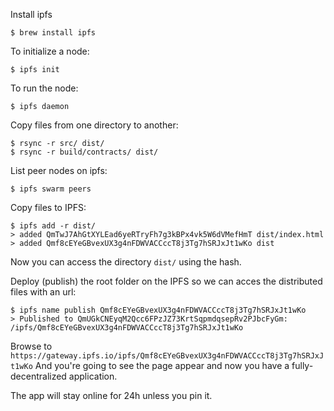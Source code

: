 Install ipfs

```
$ brew install ipfs
```

To initialize a node:

```
$ ipfs init
```

To run the node:

```
$ ipfs daemon
```

Copy files from one directory to another:

```
$ rsync -r src/ dist/
$ rsync -r build/contracts/ dist/
```

List peer nodes on ipfs:
```
$ ipfs swarm peers
```

Copy files to IPFS:
```
$ ipfs add -r dist/
> added QmTwJ7AhGtXYLEad6yeRTryFh7g3kBPx4vk5W6dVMefHmT dist/index.html
> added Qmf8cEYeGBvexUX3g4nFDWVACCccT8j3Tg7hSRJxJt1wKo dist
```

Now you can access the directory `dist/` using the hash.

Deploy (publish) the root folder on the IPFS so we can acces the distributed files with an url:
```
$ ipfs name publish Qmf8cEYeGBvexUX3g4nFDWVACCccT8j3Tg7hSRJxJt1wKo
> Published to QmUGkCNEyqM2Qcc6FPzJZ73KrtSqpmdqsepRv2PJbcFyGm: /ipfs/Qmf8cEYeGBvexUX3g4nFDWVACCccT8j3Tg7hSRJxJt1wKo
```

Browse to ` https://gateway.ipfs.io/ipfs/Qmf8cEYeGBvexUX3g4nFDWVACCccT8j3Tg7hSRJxJt1wKo `
And you're going to see the page appear and now you have a fully-decentralized application.

The app will stay online for 24h unless you pin it.
